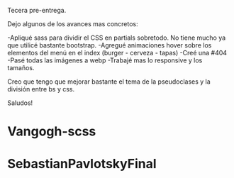 Tecera pre-entrega.

Dejo algunos de los avances mas concretos:

-Apliqué sass para dividir el CSS en partials sobretodo. No tiene mucho ya que utilicé bastante bootstrap.
-Agregué animaciones hover sobre los elementos del menú en el index (burger - cerveza - tapas) 
-Creé una #404
-Pasé todas las imágenes a webp
-Trabajé mas lo responsive y los tamaños.

Creo que tengo que mejorar bastante el tema de la pseudoclases y la división entre bs y css.

Saludos!

# Vangogh-scss
# SebastianPavlotskyFinal
